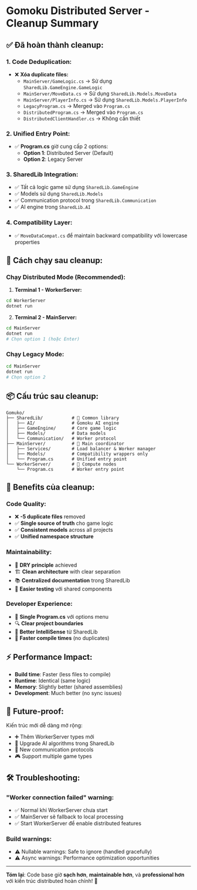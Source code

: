 # Gomoku Distributed Server - Cleanup Summary

## ✅ **Đã hoàn thành cleanup:**

### **1. Code Deduplication:**
- ❌ **Xóa duplicate files:**
  - `MainServer/GameLogic.cs` → Sử dụng `SharedLib.GameEngine.GameLogic`
  - `MainServer/MoveData.cs` → Sử dụng `SharedLib.Models.MoveData` 
  - `MainServer/PlayerInfo.cs` → Sử dụng `SharedLib.Models.PlayerInfo`
  - `LegacyProgram.cs` → Merged vào `Program.cs`
  - `DistributedProgram.cs` → Merged vào `Program.cs`
  - `DistributedClientHandler.cs` → Không cần thiết

### **2. Unified Entry Point:**
- ✅ **Program.cs** giờ cung cấp 2 options:
  - **Option 1**: Distributed Server (Default) 
  - **Option 2**: Legacy Server

### **3. SharedLib Integration:**
- ✅ Tất cả logic game sử dụng `SharedLib.GameEngine`
- ✅ Models sử dụng `SharedLib.Models`
- ✅ Communication protocol trong `SharedLib.Communication`
- ✅ AI engine trong `SharedLib.AI`

### **4. Compatibility Layer:**
- ✅ `MoveDataCompat.cs` để maintain backward compatibility với lowercase properties

## 🚀 **Cách chạy sau cleanup:**

### **Chạy Distributed Mode (Recommended):**

1. **Terminal 1 - WorkerServer:**
```bash
cd WorkerServer
dotnet run
```

2. **Terminal 2 - MainServer:**
```bash 
cd MainServer
dotnet run
# Chọn option 1 (hoặc Enter)
```

### **Chạy Legacy Mode:**
```bash
cd MainServer
dotnet run 
# Chọn option 2
```

## 📦 **Cấu trúc sau cleanup:**

```
Gomuko/
├── SharedLib/           # 🎯 Common library
│   ├── AI/              # Gomoku AI engine
│   ├── GameEngine/      # Core game logic
│   ├── Models/          # Data models
│   └── Communication/   # Worker protocol
├── MainServer/          # 🎯 Main coordinator
│   ├── Services/        # Load balancer & Worker manager
│   ├── Models/          # Compatibility wrappers only
│   └── Program.cs       # Unified entry point
└── WorkerServer/        # 🎯 Compute nodes
    └── Program.cs       # Worker entry point
```

## 🔧 **Benefits của cleanup:**

### **Code Quality:**
- ❌ **-5 duplicate files** removed
- ✅ **Single source of truth** cho game logic
- ✅ **Consistent models** across all projects
- ✅ **Unified namespace structure**

### **Maintainability:**  
- 🔄 **DRY principle** achieved
- 🏗️ **Clean architecture** with clear separation
- 📚 **Centralized documentation** trong SharedLib
- 🧪 **Easier testing** với shared components

### **Developer Experience:**
- 🎯 **Single Program.cs** với options menu
- 🔍 **Clear project boundaries**
- 📖 **Better IntelliSense** từ SharedLib
- 🚀 **Faster compile times** (no duplicates)

## ⚡ **Performance Impact:**

- **Build time**: Faster (less files to compile)
- **Runtime**: Identical (same logic)
- **Memory**: Slightly better (shared assemblies)
- **Development**: Much better (no sync issues)

## 🔮 **Future-proof:**

Kiến trúc mới dễ dàng mở rộng:
- ➕ Thêm WorkerServer types mới
- 🧠 Upgrade AI algorithms trong SharedLib
- 📡 New communication protocols
- 🎮 Support multiple game types

## 🛠️ **Troubleshooting:**

### **"Worker connection failed" warning:**
- ✅ Normal khi WorkerServer chưa start
- ✅ MainServer sẽ fallback to local processing
- ✅ Start WorkerServer để enable distributed features

### **Build warnings:**
- ⚠️ Nullable warnings: Safe to ignore (handled gracefully)
- ⚠️ Async warnings: Performance optimization opportunities

---

**Tóm lại**: Code base giờ **sạch hơn**, **maintainable hơn**, và **professional hơn** với kiến trúc distributed hoàn chỉnh! 🎉